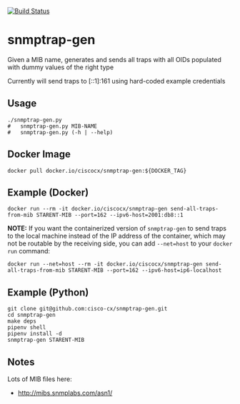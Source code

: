 [![Build Status](https://cloud.drone.io/api/badges/cisco-cx/snmptrap-gen/status.svg)](https://cloud.drone.io/cisco-cx/snmptrap-gen)

# snmptrap-gen

Given a MIB name, generates and sends all traps with all OIDs populated with dummy values of the right type

Currently will send traps to [::1]:161 using hard-coded example credentials

## Usage

```
./snmptrap-gen.py
#   snmptrap-gen.py MIB-NAME
#   snmptrap-gen.py (-h | --help)
```

## Docker Image

```
docker pull docker.io/ciscocx/snmptrap-gen:${DOCKER_TAG}
```

## Example (Docker)

```
docker run --rm -it docker.io/ciscocx/snmptrap-gen send-all-traps-from-mib STARENT-MIB --port=162 --ipv6-host=2001:db8::1
```

**NOTE:** If you want the containerized version of `snmptrap-gen` to send traps to the local machine instead of the IP address of the container, which may not be routable by the receiving side, you can add `--net=host` to your `docker run` command:

```
docker run --net=host --rm -it docker.io/ciscocx/snmptrap-gen send-all-traps-from-mib STARENT-MIB --port=162 --ipv6-host=ip6-localhost
```

## Example (Python)

```
git clone git@github.com:cisco-cx/snmptrap-gen.git
cd snmptrap-gen
make deps
pipenv shell
pipenv install -d
snmptrap-gen STARENT-MIB
```

## Notes

Lots of MIB files here:
* http://mibs.snmplabs.com/asn1/

